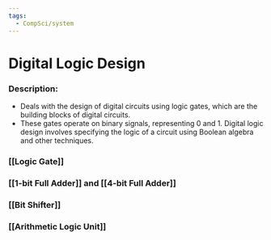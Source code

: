 ```yaml
---
tags:
  - CompSci/system
---
```

# Digital Logic Design
### Description:
- Deals with the design of digital circuits using logic gates, which are the building blocks of digital circuits. 
- These gates operate on binary signals, representing 0 and 1. Digital logic design involves specifying the logic of a circuit using Boolean algebra and other techniques.
### [[Logic Gate]]
### [[1-bit Full Adder]] and [[4-bit Full Adder]]
### [[Bit Shifter]]
### [[Arithmetic Logic Unit]]